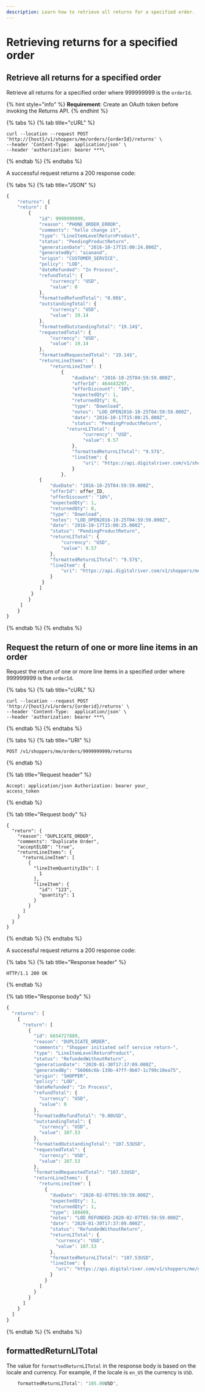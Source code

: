 ```yaml
---
description: Learn how to retrieve all returns for a specified order.
---
```


# Retrieving returns for a specified order

## Retrieve all returns for a specified order

Retrieve all returns for a specified order where 999999999 is the `orderId`.

{% hint style="info" %}
**Requirement**: Create an OAuth token before invoking the Returns API.
{% endhint %}

{% tabs %}
{% tab title="cURL" %}
```http
curl --location --request POST 'http://{host}/v1/shoppers/me/orders/{orderId}/returns' \
--header 'Content-Type:  application/json' \
--header 'authorization: bearer ***\
```
{% endtab %}
{% endtabs %}

A successful request returns a 200 response code:

{% tabs %}
{% tab title="JSON" %}
```javascript
{
	"returns": {
	"return": [
		{
			"id": 9999999999,
			"reason": "PHONE_ORDER_ERROR",
			"comments": "hello change it",
			"type": "LineItemLevelReturnProduct",
			"status": "PendingProductReturn",
			"generationDate": "2016-10-17T15:00:24.000Z",
			"generatedBy": "aianand",
			"origin": "CUSTOMER_SERVICE",
			"policy": "LOD",
			"dateRefunded": "In Process",
			"refundTotal": {
				"currency": "USD",
				"value": 0
			},
			"formattedRefundTotal": "0.00$",
			"outstandingTotal": {
				"currency": "USD",
				"value": 19.14
			},
			"formattedOutstandingTotal": "19.14$",
			"requestedTotal": {
				"currency": "USD",
				"value": 19.14
			},
			"formattedRequestedTotal": "19.14$",
			"returnLineItems": {
				"returnLineItem": [
					{
						"dueDate": "2016-10-25T04:59:59.000Z",
						"offerId": 464443297,
						"offerDiscount": "10%",
						"expectedQty": 1,
						"returnedQty": 0,
						"type": "Download",
						"notes": "LOD_OPEN2016-10-25T04:59:59.000Z",
						"date": "2016-10-17T15:00:25.000Z",
						"status": "PendingProductReturn",
					  "returnLITotal": {
							"currency": "USD",
							"value": 9.57
						},
						"formattedReturnLITotal": "9.57$",
						"lineItem": {
							"uri": "https://api.digitalriver.com/v1/shoppers/me/orders/order_ID/line-items/lin_item_ID"
						}
					},
			{
				"dueDate": "2016-10-25T04:59:59.000Z",
				"offerId": offer_ID,
				"offerDiscount": "10%",
				"expectedQty": 1,
				"returnedQty": 0,
				"type": "Download",
				"notes": "LOD_OPEN2016-10-25T04:59:59.000Z",
				"date": "2016-10-17T15:00:25.000Z",
				"status": "PendingProductReturn",
				"returnLITotal": {
					"currency": "USD",
					"value": 9.57
				},
				"formattedReturnLITotal": "9.57$",
				"lineItem": {
					"uri": "https://api.digitalriver.com/v1/shoppers/me/orders/order_ID/line-items/line_item_ID"
				}
			 }
			]
		 }
		}
	 ]
	}
}
```
{% endtab %}
{% endtabs %}

## Request the return of one or more line items in an order

Request the return of one or more line items in a specified order where 999999999 is the `orderId`.

{% tabs %}
{% tab title="cURL" %}
```http
curl --location --request POST 'http://{host}/v1/orders/{orderid}/returns' \
--header 'Content-Type:  application/json' \
--header 'authorization: bearer ***\
```
{% endtab %}
{% endtabs %}

{% tabs %}
{% tab title="URI" %}
```http
POST /v1/shoppers/me/orders/9999999999/returns
```
{% endtab %}

{% tab title="Request header" %}
```http
Accept: application/json Authorization: bearer your_
access_token
```
{% endtab %}

{% tab title="Request body" %}
```
{
  "return": {
    "reason": "DUPLICATE_ORDER",
    "comments": "Duplicate Order",
    "acceptELOD": "true",
    "returnLineItems": {
      "returnLineItem": [
        {
          "lineItemQuantityIDs": [
            1
          ],
          "lineItem": {
            "id": "123",
            "quantity": 1
          }
        }
      ]
    }
  }
}
```
{% endtab %}
{% endtabs %}

A successful request returns a 200 response code:

{% tabs %}
{% tab title="Response header" %}
```http
HTTP/1.1 200 OK
```
{% endtab %}

{% tab title="Response body" %}
```javascript
{
  "returns": [
    {
      "return": [
        {
          "id": 6654727889,
          "reason": "DUPLICATE_ORDER",
          "comments": "Shopper initiated self service return-",
          "type": "LineItemLevelReturnProduct",
          "status": "RefundedWithoutReturn",
          "generationDate": "2020-01-30T17:37:09.000Z",
          "generatedBy": "56066c6b-139b-47ff-9b07-1c799c10ea75",
          "origin": "SHOPPER",
          "policy": "LOD",
          "dateRefunded": "In Process",
          "refundTotal": {
            "currency": "USD",
            "value": 0
          },
          "formattedRefundTotal": "0.00USD",
          "outstandingTotal": {
            "currency": "USD",
            "value": 107.53
          },
          "formattedOutstandingTotal": "107.53USD",
          "requestedTotal": {
            "currency": "USD",
            "value": 107.53
          },
          "formattedRequestedTotal": "107.53USD",
          "returnLineItems": {
            "returnLineItem": [
              {
                "dueDate": "2020-02-07T05:59:59.000Z",
                "expectedQty": 1,
                "returnedQty": 1,
                "type": 100409,
                "notes": "LOD_REFUNDED-2020-02-07T05:59:59.000Z",
                "date": "2020-01-30T17:37:09.000Z",
                "status": "RefundedWithoutReturn",
                "returnLITotal": {
                  "currency": "USD",
                  "value": 107.53
                },
                "formattedReturnLITotal": "107.53USD",
                "lineItem": {
                  "uri": "https://api.digitalriver.com/v1/shoppers/me/orders/793374880082/line-items/793451150082"
                }
              }
            ]
          }
        }
      ]
    }
  ]
}
```
{% endtab %}
{% endtabs %}

## formattedReturnLITotal

The value for `formattedReturnLITotal` in the response body is based on the locale and currency. For example, if the locale is `en_US` the currency is `USD`.

```javascript
    formattedReturnLITotal": "105.00USD",
```
